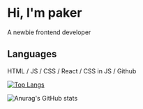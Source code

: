 # Hi, I'm paker
A newbie frontend developer 

## Languages
HTML / JS / CSS / React / CSS in JS / Github

[![Top Langs](https://github-readme-stats.vercel.app/api/top-langs/?username=pakerchang&layout=compact)](https://github.com/pakerchang/github-readme-stats)

![Anurag's GitHub stats](https://github-readme-stats.vercel.app/api?username=pakerchang&show_icons=true&theme=dark)
